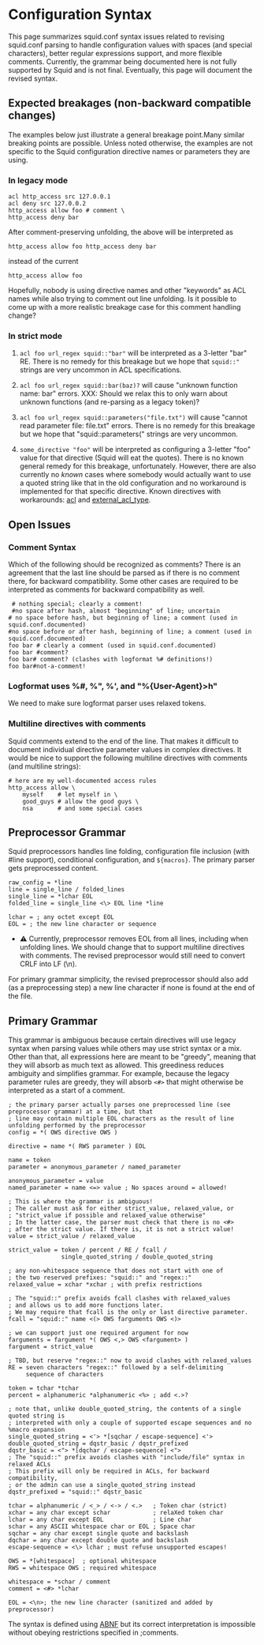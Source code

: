 # Configuration Syntax

This page summarizes squid.conf syntax issues related to revising
squid.conf parsing to handle configuration values with spaces (and
special characters), better regular expressions support, and more
flexible comments. Currently, the grammar being documented here is not
fully supported by Squid and is not final. Eventually, this page will
document the revised syntax.

## Expected breakages (non-backward compatible changes)

The examples below just illustrate a general breakage point.Many similar
breaking points are possible. Unless noted otherwise, the examples are
not specific to the Squid configuration directive names or parameters
they are using.

### In legacy mode

    acl http_access src 127.0.0.1
    acl deny src 127.0.0.2
    http_access allow foo # comment \
    http_access deny bar

After comment-preserving unfolding, the above will be interpreted as

    http_access allow foo http_access deny bar

instead of the current

    http_access allow foo

Hopefully, nobody is using directive names and other "keywords" as ACL
names while also trying to comment out line unfolding. Is it possible to
come up with a more realistic breakage case for this comment handling
change?

### In strict mode

1.  `acl foo url_regex squid::"bar"` will be interpreted as a 3-letter
    "bar" RE. There is no remedy for this breakage but we hope that
    `squid::"` strings are very uncommon in ACL specifications.

2.  `acl foo url_regex squid::bar(baz)?` will cause "unknown function
    name: bar" errors. XXX: Should we relax this to only warn about
    unknown functions (and re-parsing as a legacy token)?

3.  `acl foo url_regex squid::parameters("file.txt")` will cause "cannot
    read parameter file: file.txt" errors. There is no remedy for this
    breakage but we hope that "squid::parameters(" strings are very
    uncommon.

4.  `some_directive "foo"` will be interpreted as configuring a 3-letter
    "foo" value for that directive (Squid will eat the quotes). There is
    no known general remedy for this breakage, unfortunately. However,
    there are also currently no *known* cases where somebody would
    actually want to use a quoted string like that in the old
    configuration and no workaround is implemented for that specific
    directive. Known directives with workarounds:
    [acl](http://www.squid-cache.org/Doc/config/acl) and
    [external_acl_type](http://www.squid-cache.org/Doc/config/external_acl_type).

## Open Issues

### Comment Syntax

Which of the following should be recognized as comments? There is an
agreement that the last line should be parsed as if there is no comment
there, for backward compatibility. Some other cases are required to be
interpreted as comments for backward compatibility as well.

``` 
 # nothing special; clearly a comment!
 #no space after hash, almost "beginning" of line; uncertain
# no space before hash, but beginning of line; a comment (used in squid.conf.documented)
#no space before or after hash, beginning of line; a comment (used in squid.conf.documented)
foo bar # clearly a comment (used in squid.conf.documented)
foo bar #comment?
foo bar# comment? (clashes with logformat %# definitions!)
foo bar#not-a-comment!
```

### Logformat uses %\#, %", %', and "%{User-Agent}\>h"

We need to make sure logformat parser uses relaxed tokens.

### Multiline directives with comments

Squid comments extend to the end of the line. That makes it difficult to
document individual directive parameter values in complex directives. It
would be nice to support the following multiline directives with
comments (and multiline strings):

    # here are my well-documented access rules
    http_access allow \
        myself    # let myself in \
        good_guys # allow the good guys \
        nsa       # and some special cases

## Preprocessor Grammar

Squid preprocessors handles line folding, configuration file inclusion
(with \#line support), conditional configuration, and `${macros}`. The
primary parser gets preprocessed content.

    raw_config = *line
    line = single_line / folded_lines
    single_line = *lchar EOL
    folded_line = single_line <\> EOL line *line
    
    lchar = ; any octet except EOL
    EOL = ; the new line character or sequence

  - ⚠️
    Currently, preprocessor removes EOL from all lines, including when
    unfolding lines. We should change that to support multiline
    directives with comments. The revised preprocessor would still need
    to convert CRLF into LF (\\n).

For primary grammar simplicity, the revised preprocessor should also add
(as a preprocessing step) a new line character if none is found at the
end of the file.

## Primary Grammar

This grammar is ambiguous because certain directives will use legacy
syntax when parsing values while others may use strict syntax or a mix.
Other than that, all expressions here are meant to be "greedy", meaning
that they will absorb as much text as allowed. This greediness reduces
ambiguity and simplifies grammar. For example, because the legacy
parameter rules are greedy, they will absorb `<#>` that might otherwise
be interpreted as a start of a comment.

    ; the primary parser actually parses one preprocessed line (see preprocessor grammar) at a time, but that
    ; line may contain multiple EOL characters as the result of line unfolding performed by the preprocessor
    config = *( OWS directive OWS )
    
    directive = name *( RWS parameter ) EOL
    
    name = token
    parameter = anonymous_parameter / named_parameter
    
    anonymous_parameter = value
    named_parameter = name <=> value ; No spaces around = allowed!
    
    ; This is where the grammar is ambiguous!
    ; The caller must ask for either strict_value, relaxed_value, or
    ; "strict_value if possible and relaxed_value otherwise"
    ; In the latter case, the parser must check that there is no <#>
    ; after the strict value. If there is, it is not a strict value!
    value = strict_value / relaxed_value
    
    strict_value = token / percent / RE / fcall /
                   single_quoted_string / double_quoted_string
    
    ; any non-whitespace sequence that does not start with one of
    ; the two reserved prefixes: "squid::" and "regex::"
    relaxed_value = xchar *xchar ; with prefix restrictions
    
    ; The "squid::" prefix avoids fcall clashes with relaxed_values
    ; and allows us to add more functions later.
    ; We may require that fcall is the only or last directive parameter.
    fcall = "squid::" name <(> OWS farguments OWS <)>
    
    ; we can support just one required argument for now
    farguments = fargument *( OWS <,> OWS <fargument> )
    fargument = strict_value
    
    ; TBD, but reserve "regex::" now to avoid clashes with relaxed_values
    RE = seven characters "regex::" followed by a self-delimiting
         sequence of characters
    
    token = tchar *tchar
    percent = alphanumeric *alphanumeric <%> ; add <.>?
    
    ; note that, unlike double_quoted_string, the contents of a single quoted string is 
    ; interpreted with only a couple of supported escape sequences and no %macro expansion
    single_quoted_string = <'> *[sqchar / escape-sequence] <'>
    double_quoted_string = dqstr_basic / dqstr_prefixed
    dqstr_basic = <"> *[dqchar / escape-sequence] <">
    ; The "squid::" prefix avoids clashes with "include/file" syntax in relaxed ACLs
    ; This prefix will only be required in ACLs, for backward compatibility,
    ; or the admin can use a single_quoted_string instead
    dqstr_prefixed = "squid::" dqstr_basic
    
    tchar = alphanumeric / <_> / <-> / <.>   ; Token char (strict)
    xchar = any char except schar            ; relaXed token char
    lchar = any char except EOL              ; Line char
    schar = any ASCII whitespace char or EOL ; Space char
    sqchar = any char except single quote and backslash
    dqchar = any char except double quote and backslash
    escape-sequence = <\> lchar ; must refuse unsupported escapes!
    
    OWS = *[whitespace]  ; optional whitespace
    RWS = whitespace OWS ; required whitespace
    
    whitespace = *schar / comment
    comment = <#> *lchar
    
    EOL = <\n>; the new line character (sanitized and added by preprocessor)

The syntax is defined using [ABNF](http://tools.ietf.org/html/rfc5234)
but its correct interpretation is impossible without obeying
restrictions specified in ;comments.
